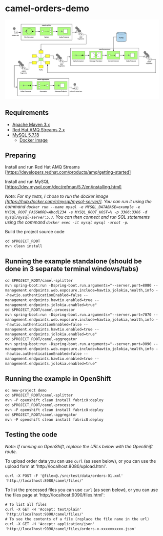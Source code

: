 # camel-orders-demo

![Demo Architecture](./images/demo_architecture.png)

## Requirements

- [Apache Maven 3.x](http://maven.apache.org)
- [Red Hat AMQ Streams 2.x](https://developers.redhat.com/products/amq/overview)
- [MySQL 5.7.18](https://www.mysql.com/oem/)
  - [Docker Image](https://hub.docker.com/r/mysql/mysql-server/)

## Preparing

Install and run Red Hat AMQ Streams [https://developers.redhat.com/products/amq/getting-started]

Install and run MySQL [https://dev.mysql.com/doc/refman/5.7/en/installing.html]

_Note: For my tests, I chose to run the docker image [https://hub.docker.com/r/mysql/mysql-server/]. You can run it using the command `docker run --name mysql -e MYSQL_DATABASE=example -e MYSQL_ROOT_PASSWORD=Abcd1234 -e MYSQL_ROOT_HOST=% -p 3306:3306 -d mysql/mysql-server:5.7`. You can then connect and run SQL statements using the command `docker exec -it mysql mysql -uroot -p`._

Build the project source code

```
cd $PROJECT_ROOT
mvn clean install
```

## Running the example standalone (should be done in 3 separate terminal windows/tabs)

```
cd $PROJECT_ROOT/camel-splitter
mvn spring-boot:run -Dspring-boot.run.arguments="--server.port=8080 --management.endpoints.web.exposure.include=hawtio,jolokia,health,info --hawtio.authenticationEnabled=false --management.endpoints.hawtio.enabled=true --management.endpoints.jolokia.enabled=true"
cd $PROJECT_ROOT/camel-processor
mvn spring-boot:run -Dspring-boot.run.arguments="--server.port=7070 --management.endpoints.web.exposure.include=hawtio,jolokia,health,info --hawtio.authenticationEnabled=false --management.endpoints.hawtio.enabled=true --management.endpoints.jolokia.enabled=true"
cd $PROJECT_ROOT/camel-aggregator
mvn spring-boot:run -Dspring-boot.run.arguments="--server.port=9090 --management.endpoints.web.exposure.include=hawtio,jolokia,health,info --hawtio.authenticationEnabled=false --management.endpoints.hawtio.enabled=true --management.endpoints.jolokia.enabled=true"
```

## Running the example in OpenShift

```
oc new-project demo
cd $PROJECT_ROOT/camel-splitter
mvn -P openshift clean install fabric8:deploy
cd $PROJECT_ROOT/camel-processor
mvn -P openshift clean install fabric8:deploy
cd $PROJECT_ROOT/camel-aggregator
mvn -P openshift clean install fabric8:deploy
```

## Testing the code

_Note: If running on OpenShift, replace the URLs below with the OpenShift route._

To upload order data you can use `curl` (as seen below), or you can use the upload form at 'http://localhost:8080/upload.html'.

```
curl -X POST -F '@file=@./src/test/data/orders-01.xml' 'http://localhost:8080/camel/files/'
```

To list the processed files you can use `curl` (as seen below), or you can use the files page at 'http://localhost:9090/files.html':

```
# To list all files
curl -X GET -H 'Accept: text/plain' 'http://localhost:9090/camel/files/'
# To see the contents of a file (replace the file name in the url)
curl -X GET -H 'Accept: application/json' 'http://localhost:9090/camel/files/orders-x-xxxxxxxxxx.json'
```
